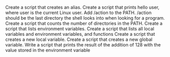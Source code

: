 Create a script that creates an alias.
Create a script that prints hello user, where user is the current Linux user.
Add /action to the PATH. /action should be the last directory the shell looks into when looking for a program.
Create a script that counts the number of directories in the PATH.
Create a script that lists environment variables.
Create a script that lists all local variables and environment variables, and functions
Create a script that creates a new local variable.
Create a script that creates a new global variable.
Write a script that prints the result of the addition of 128 with the value stored in the environment variable
